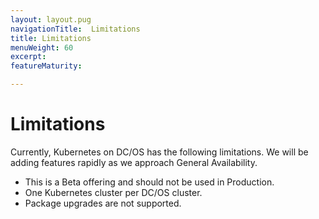 ```yaml
---
layout: layout.pug
navigationTitle:  Limitations
title: Limitations
menuWeight: 60
excerpt:
featureMaturity:

---
```


# Limitations

Currently, Kubernetes on DC/OS has the following limitations. We will be adding features rapidly as we approach General Availability.

* This is a Beta offering and should not be used in Production.
* One Kubernetes cluster per DC/OS cluster.
* Package upgrades are not supported.
